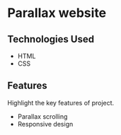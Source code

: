 # Parallax website


## Technologies Used

- HTML
- CSS

## Features

Highlight the key features of  project.

- Parallax scrolling
- Responsive design




